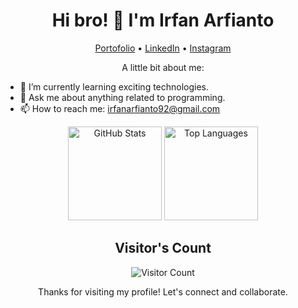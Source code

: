 <h1 align="center">Hi bro! 👋 I'm Irfan Arfianto</h1>

<p align="center">
  <a href="https://irfanarfianto.github.io/portfolio/">Portofolio</a> •
  <a href="https://linkedin.com/in/irfanarfianto11">LinkedIn</a> •
  <a href="https://instagram.com/irfanarfiantoo">Instagram</a>
</p>

<p align="center">A little bit about me:</p>

- 🌱 I’m currently learning exciting technologies.
- 💬 Ask me about anything related to programming.
- 📫 How to reach me: [irfanarfianto92@gmail.com](mailto:irfanarfianto92@gmail.com)

<p align="center">
  <img src="https://github-readme-stats.vercel.app/api?username=irfanarfianto&show_icons=true&theme=radical" height="150" alt="GitHub Stats" />
  <img src="https://github-readme-stats.vercel.app/api/top-langs/?username=irfanarfianto&layout=compact&theme=radical" height="150" alt="Top Languages" />
</p>

<h2 align="center">Visitor's Count</h2>

<p align="center">
  <img src="https://profile-counter.glitch.me/irfanarfianto/count.svg" alt="Visitor Count" />
</p>

<p align="center">Thanks for visiting my profile! Let's connect and collaborate.</p>
